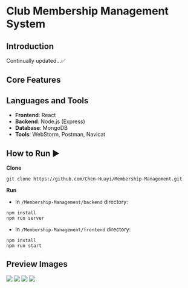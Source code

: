 # Club Membership Management System

## Introduction
Continually updated...✅

## Core Features
[//]: # (+ [x] Create account)
[//]: # (+ [x] User login)
[//]: # (+ [x] Update user profile)

## Languages and Tools
+ **Frontend**: React
+ **Backend**: Node.js (Express)
+ **Database**: MongoDB
+ **Tools**: WebStorm, Postman, Navicat

## How to Run ▶
**Clone**
```shell
git clone https://github.com/Chen-Huayi/Membership-Management.git
```
**Run**
+ In `/Membership-Management/backend` directory:
```shell
npm install
npm run server
```
+ In `/Membership-Management/frontend` directory:
```shell
npm install
npm run start
```

## Preview Images
![](/img/)
![](/img/)
![](/img/)
![](/img/)
